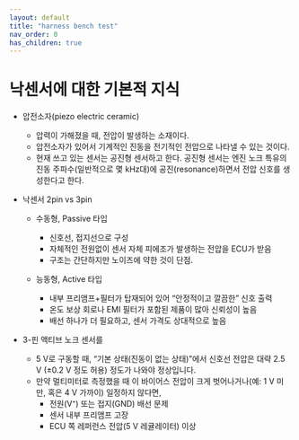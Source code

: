 ```yaml
---
layout: default
title: "harness bench test"
nav_order: 0
has_children: true
---
```


# 낙센서에 대한 기본적 지식
- 압전소자(piezo electric ceramic)
    - 압력이 가해졌을 때, 전압이 발생하는 소재이다. 
    - 압전소자가 있어서 기계적인 진동을 전기적인 전압으로 나타낼 수 있는 것이다.
    - 현재 쓰고 있는 센서는 공진형 센서하고 한다. 공진형 센서는 엔진 노크 특유의 진동 주파수(일반적으로 몇 kHz대)에 공진(resonance)하면서 전압 신호를 생성한다고 한다.

- 낙센서 2pin vs 3pin
    - 수동형, Passive 타입
        - 신호선, 접지선으로 구성
        - 자체적인 전원없이 센서 자체 피에조가 발생하는 전압을 ECU가 받음
        - 구조는 간단하지만 노이즈에 약한 것이 단점.

    - 능동형, Active 타입
        - 내부 프리앰프+필터가 탑재되어 있어 “안정적이고 깔끔한” 신호 출력
        - 온도 보상 회로나 EMI 필터가 포함된 제품이 많아 신뢰성이 높음
        - 배선 하나가 더 필요하고, 센서 가격도 상대적으로 높음

- 3-핀 액티브 노크 센서를 
    - 5 V로 구동할 때, “기본 상태(진동이 없는 상태)”에서 신호선 전압은 대략 2.5 V (±0.2 V 정도 허용) 정도가 나와야 정상입니다.
    - 만약 멀티미터로 측정했을 때 이 바이어스 전압이 크게 벗어나거나(예: 1 V 미만, 혹은 4 V 가까이) 일정하지 않다면,
        - 전원(V⁺) 또는 접지(GND) 배선 문제
        - 센서 내부 프리앰프 고장
        - ECU 쪽 레퍼런스 전압(5 V 레귤레이터) 이상